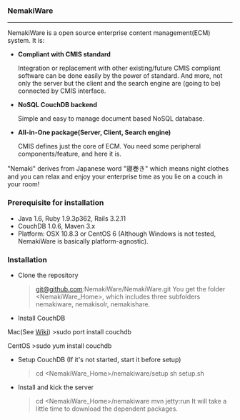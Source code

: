 ### NemakiWare

---


NemakiWare is a open source enterprise content management(ECM) system. It is:
* **Compliant with CMIS standard**

  Integration or replacement with other existing/future CMIS compliant software can be done easily by the power of standard. And more, not only the server but the client and the search engine are (going to be) connected by CMIS interface.


* **NoSQL CouchDB backend** 

  Simple and easy to manage document based NoSQL database.
* **All-in-One package(Server, Client, Search engine)** 

  CMIS defines just the core of ECM. You need some peripheral components/feature, and here it is. 


"Nemaki" derives from Japanese word "寝巻き" which means night clothes and you can relax and enjoy your enterprise time as you lie on a couch in your room!

### Prerequisite for installation
* Java 1.6, Ruby 1.9.3p362, Rails 3.2.11
* CouchDB 1.0.6, Maven 3.x
* Platform: OSX 10.8.3 or CentOS 6 (Although Windows is not tested, NemakiWare is basically platform-agnostic).

### Installation
* Clone the repository
    >git@github.com:NemakiWare/NemakiWare.git
You get the folder <NemakiWare_Home>, which includes three subfolders nemakiware, nemakisolr, nemakishare.

* Install CouchDB

Mac(See [Wiki](http://wiki.apache.org/couchdb/Installing_on_OSX))
    >sudo port install couchdb

CentOS
    >sudo yum install couchdb

* Setup CouchDB (If it's not started, start it before setup)
    
    >cd <NemakiWare_Home>/nemakiware/setup
    >sh setup.sh
* Install and kick the server
    
    >cd <NemakiWare_Home>/nemakiware
    >mvn jetty:run
It will take a little time to download the dependent packages.

